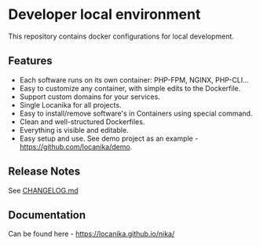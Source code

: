 # Developer local environment

This repository contains docker configurations for local development.

## Features

- Each software runs on its own container: PHP-FPM, NGINX, PHP-CLI...
- Easy to customize any container, with simple edits to the Dockerfile.
- Support custom domains for your services.
- Single Locanika for all projects.
- Easy to install/remove software's in Containers using special command.
- Clean and well-structured Dockerfiles.
- Everything is visible and editable.
- Easy setup and use. See demo project as an example - https://github.com/locanika/demo.

## Release Notes

See [CHANGELOG.md](CHANGELOG.md)

## Documentation

Can be found here - https://locanika.github.io/nika/